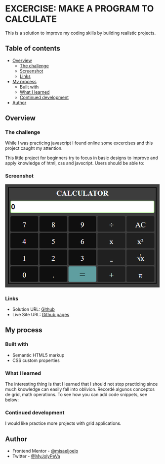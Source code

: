 # EXCERCISE: MAKE A PROGRAM TO CALCULATE

This is a solution to improve my coding skills by building realistic projects. 

## Table of contents

- [Overview](#overview)
  - [The challenge](#the-challenge)
  - [Screenshot](#screenshot)
  - [Links](#links)
- [My process](#my-process)
  - [Built with](#built-with)
  - [What I learned](#what-i-learned)
  - [Continued development](#continued-development)
- [Author](#author)

## Overview

### The challenge
While I was practicing javascript  I found online some excercises and this project caught my attention.

This little project for beginners try to focus in basic designs to improve and apply knowledge of html, css and javscript.
Users should be able to:

### Screenshot
![Alt text](image.png)
### Links

- Solution URL: [Github](https://github.com/misaeljoelp/calculator )
- Live Site URL: [Github pages](https://misaeljoelp.github.io/calculator/calculator.html)

## My process

### Built with

- Semantic HTML5 markup
- CSS custom properties

### What I learned
The interesting thing is that I learned that I should not stop practicing since much knowledge can easily fall into oblivion.
Recordé algunos conceptos de grid, math operations.
To see how you can add code snippets, see below:

### Continued development

I would like practice more projects with grid applications.

## Author

- Frontend Mentor - [@misaeljoelp](https://www.frontendmentor.io/profile/misaeljoelp)
- Twitter - [@MyJolyPeVa](https://www.twitter.com/MyJolyPeVa)


